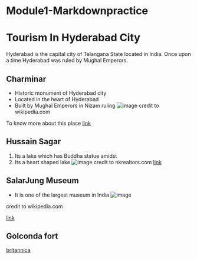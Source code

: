 # Module1-Markdownpractice
# Tourism In Hyderabad City
Hyderabad is the capital city of Telangana State located in India.
Once upon a time Hyderabad was ruled by Mughal Emperors.
## Charminar
- Historic monument of Hyderabad city
- Located in the heart of Hyderabad
- Built by Mughal Emperors in Nizam ruling
![image](https://upload.wikimedia.org/wikipedia/commons/d/d1/Charminar-Pride_of_Hyderabad.jpg)
credit to wikipedia.com

To know more about this place 
[link](https://www.tripsavvy.com/charminar-the-complete-guide-4165569)
## Hussain Sagar
1. Its a lake which has Buddha statue amidst
2. Its a heart shaped lake
![image](https://www.nkrealtors.com/blog/wp-content/uploads/2018/08/Hussain-Sagar-Lake-730x410.jpg)
credit to nkrealtors.com
[link](https://www.hyderabad.org.uk/lakes/hussain-sagar-lake.html)

## SalarJung Museum
- It is one of the largest museum in India
![image](https://upload.wikimedia.org/wikipedia/commons/thumb/7/75/Salar_Jung_Museum_Hyderabad_Front_View.jpg/800px-Salar_Jung_Museum_Hyderabad_Front_View.jpg)

credit to wikipedia.com

[link](http://salarjungmuseum.in/html/history.html)


## Golconda fort
[britannica](https://www.britannica.com/place/Golconda-historical-city-India)

